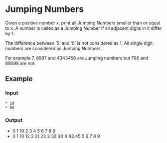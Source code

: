 # Jumping Numbers

Given a positive number x, print all Jumping Numbers smaller than or equal to x. A number is called as a Jumping Number if all adjacent digits in it differ by 1.

The difference between ‘9’ and ‘0’ is not considered as 1. All single digit numbers are considered as Jumping Numbers.

For example 7, 8987 and 4343456 are Jumping numbers but 796 and 89098 are not.

## Example

### Input

```
* 10
* 50
```

### Output

* 0 1 10 2 3 4 5 6 7 8 9
* 0 1 10 12 2 21 23 3 32 34 4 43 45 5 6 7 8 9
